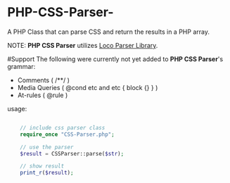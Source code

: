 # PHP-CSS-Parser-

A PHP Class that can parse CSS and return the results in a PHP array.

NOTE: **PHP CSS Parser** utilizes [Loco Parser Library](http://qntm.org/loco).

#Support
The following were currently not yet added to **PHP CSS Parser**'s grammar:
- Comments ( /**/ )
- Media Queries ( @cond etc and etc { block {} } )
- At-rules ( @rule )

usage:
```php

	// include css parser class
	require_once "CSS-Parser.php";

	// use the parser
	$result = CSSParser::parse($str);

	// show result
	print_r($result);


```

